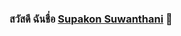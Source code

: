 ### สวัสดี ฉันชื่อ [Supakon Suwanthani](https://mikeaom.github.io) 👋

<!---
mikeaom/mikeaom is a ✨ special ✨ repository because its `README.md` (this file) appears on your GitHub profile.
You can click the Preview link to take a look at your changes.
--->
